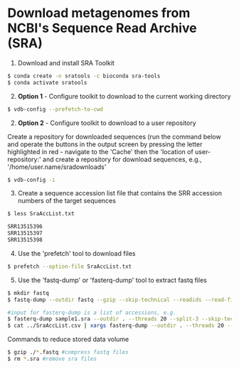 # Download metagenomes from NCBI's Sequence Read Archive (SRA)

1. Download and install SRA Toolkit 

```bash
$ conda create -n sratools -c bioconda sra-tools
$ conda activate sratools
```

2. **Option 1** - Configure toolkit to download to the current working directory

```bash
$ vdb-config --prefetch-to-cwd
```

2. **Option 2** - Configure toolkit to download to a user repository

Create a repository for downloaded sequences (run the command below and operate the buttons in the output screen by pressing the letter highlighted in red - navigate to the 'Cache' then the 'location of user-repository:' and create a repository for download sequences, e.g., '/home/user.name/sradownloads'

```bash
$ vdb-config -i
```

3. Create a sequence accession list file that contains the SRR accession numbers of the target sequences

```bash
$ less SraAccList.txt

SRR13515396	
SRR13515397	
SRR13515398	
```

4. Use the 'prefetch' tool to download files

```bash
$ prefetch --option-file SraAccList.txt
```

5. Use the 'fastq-dump' or 'fasterq-dump' tool to extract fastq files

```bash
$ mkdir fastq
$ fastq-dump --outdir fastq --gzip --skip-technical --readids --read-filter pass --dumpbase --split-3 --clip *.sra #command can be run on multiple .sra files

#input for fasterq-dump is a list of accessions, e.g.
$ fasterq-dump sample1.sra --outdir . --threads 20 --split-3 --skip-technical
$ cat ../SraAccList.csv | xargs fasterq-dump --outdir . --threads 20 --split-3 --skip-technical
```

Commands to reduce stored data volume

```bash
$ gzip ./*.fastq #compress fastq files
$ rm *.sra #remove sra files
```
